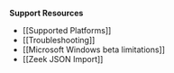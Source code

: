 **Support Resources**
* [[Supported Platforms]]
* [[Troubleshooting]]
* [[Microsoft Windows beta limitations]]
* [[Zeek JSON Import]]
